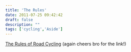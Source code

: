 ```yaml
---
title: 'The Rules'
date: 2011-07-25 09:42:42
draft: false
description: ""
tags: ['cycling','Aside']
---
```


[The Rules of Road Cycling](http://www.velominati.com/blog/the-rules/ "The Rules!") (again cheers bro for the link!)